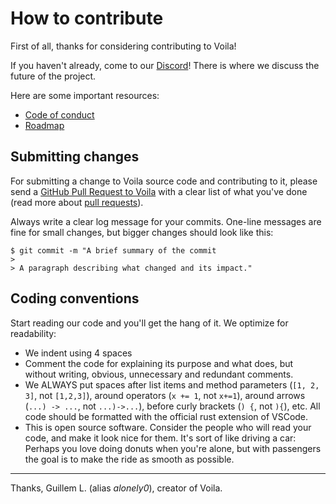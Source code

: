 # How to contribute

First of all, thanks for considering contributing to Voila!

If you haven't already, come to our [Discord](https://discord.gg/RhTpYGbnXU)! There is where we discuss the future of the project.

Here are some important resources:

  * [Code of conduct](https://github.com/Alonely0/voila/blob/main/CODE_OF_CONDUCT.md)
  * [Roadmap](https://github.com/Alonely0/voila/blob/main/ROADMAP.md)

## Submitting changes

For submitting a change to Voila source code and contributing to it, please send a [GitHub Pull Request to Voila](https://github.com/Alonely0/voila/pull/new/master) with a clear list of what you've done (read more about [pull requests](http://help.github.com/pull-requests/)). 

Always write a clear log message for your commits. One-line messages are fine for small changes, but bigger changes should look like this:

    $ git commit -m "A brief summary of the commit
    > 
    > A paragraph describing what changed and its impact."

## Coding conventions

Start reading our code and you'll get the hang of it. We optimize for readability:

  * We indent using 4 spaces
  * Comment the code for explaining its purpose and what does, but without writing, obvious, unnecessary and redundant comments.
  * We ALWAYS put spaces after list items and method parameters (`[1, 2, 3]`, not `[1,2,3]`), around operators (`x += 1`, not `x+=1`), around arrows (`...) -> ...`, not `...)->...`), before curly brackets (`) {`, not `){`), etc. All code should be formatted with the official rust extension of VSCode.
  * This is open source software. Consider the people who will read your code, and make it look nice for them. It's sort of like driving a car: Perhaps you love doing donuts when you're alone, but with passengers the goal is to make the ride as smooth as possible.

---

Thanks,
Guillem L. (alias *alonely0*), creator of Voila.